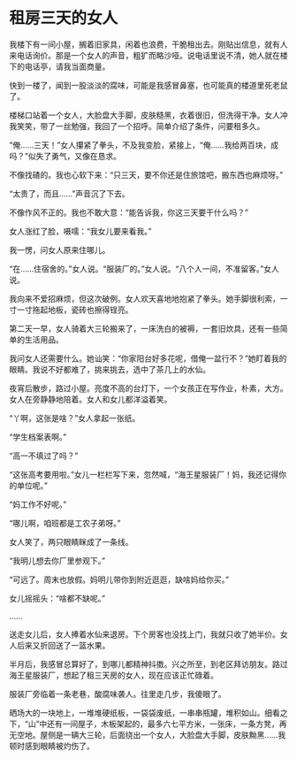# 租房三天的女人

我楼下有一间小屋，搁着旧家具，闲着也浪费，干脆租出去。刚贴出信息，就有人来电话询价。那是一个女人的声音，粗犷而略沙哑。说电话里说不清，她人就在楼下的电话亭，请我当面商量。 

快到一楼了，闻到一股淡淡的腐味，可能是我感冒鼻塞，也可能真的楼道里死老鼠了。 

楼梯口站着一个女人，大脸盘大手脚，皮肤糙黑，衣着很旧，但洗得干净。女人冲我笑笑，带了一丝勉强，我回了一个招呼。简单介绍了条件，问要租多久。 

“俺……三天！”女人攥紧了拳头，不及我变脸，紧接上，“俺……我给两百块，成吗？”似失了勇气，又像在恳求。 

不像找碴的。我也心软下来：“只三天，要不你还是住旅馆吧，搬东西也麻烦呀。” 

“太贵了，而且……”声音沉了下去。 

不像作风不正的。我也不敢大意：“能告诉我，你这三天要干什么吗？” 

女人涨红了脸，嗫嚅：“我女儿要来看我。” 

我一愣，问女人原来住哪儿。 

“在……住宿舍的。”女人说。“服装厂的。”女人说。“八个人一间，不准留客。”女人说。 

我向来不爱招麻烦，但这次破例。女人欢天喜地地抱紧了拳头。她手脚很利索，一寸一寸拖起地板，瓷砖也擦得锃亮。 

第二天一早，女人骑着大三轮搬来了，一床洗白的被褥，一套旧炊具，还有一些简单的生活用品。 

我问女人还需要什么。她讪笑：“你家阳台好多花呢，借俺一盆行不？”她盯着我的眼睛。我说不好都难了，挑来挑去，选中了茶几上的水仙。 

夜宵后散步，路过小屋。亮度不高的台灯下，一个女孩正在写作业，朴素，大方。女人在旁静静地陪着。女人和女儿都洋溢着笑。 

“丫啊，这张是啥？”女人拿起一张纸。 

“学生档案表啊。” 

“高一不填过了吗？” 

“这张高考要用啦。”女儿一栏栏写下来，忽然喊，“海王星服装厂！妈，我还记得你的单位呢。” 

“妈工作不好呢。” 

“哪儿啊，咱班都是工农子弟呀。” 

女人笑了，两只眼睛眯成了一条线。 

“我明儿想去你厂里参观下。” 

“可远了。周末也放假。妈明儿带你到附近逛逛，缺啥妈给你买。” 

女儿摇摇头：“啥都不缺呢。” 

…… 

送走女儿后，女人捧着水仙来退房。下个房客也没找上门，我就只收了她半价。女人后来又折回送了一篮水果。 

半月后，我感冒总算好了，到哪儿都精神抖擞。兴之所至，到老区拜访朋友。路过海王星服装厂，想起了租三天房的女人，现在应该正忙碌着。 

服装厂旁临着一条老巷，酸腐味袭人。往里走几步，我傻眼了。 

晒场大的一块地上，一堆堆硬纸板，一袋袋废纸，一串串瓶罐，堆积如山。细看之下，“山”中还有一间屋子，木板架起的，最多六七平方米，一张床，一条方凳，再无空地。屋侧是一辆大三轮，后面绕出一个女人，大脸盘大手脚，皮肤黝黑……我顿时感到眼睛被灼伤了。